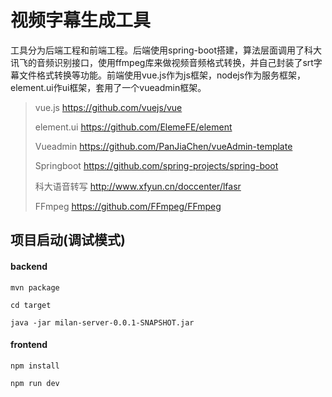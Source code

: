 # 视频字幕生成工具

工具分为后端工程和前端工程。后端使用spring-boot搭建，算法层面调用了科大讯飞的音频识别接口，使用ffmpeg库来做视频音频格式转换，并自己封装了srt字幕文件格式转换等功能。前端使用vue.js作为js框架，nodejs作为服务框架，element.ui作ui框架，套用了一个vueadmin框架。	

> vue.js	https://github.com/vuejs/vue
>
> element.ui	https://github.com/ElemeFE/element
>
> Vueadmin	https://github.com/PanJiaChen/vueAdmin-template
>
> Springboot	https://github.com/spring-projects/spring-boot
>
> 科大语音转写		http://www.xfyun.cn/doccenter/lfasr
>
> FFmpeg		https://github.com/FFmpeg/FFmpeg



## 项目启动(调试模式)

#### backend

`mvn package`

`cd target `

`java -jar milan-server-0.0.1-SNAPSHOT.jar` 

#### frontend

`npm install`

`npm run dev`



